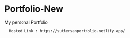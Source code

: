 # Portfolio-New
My personal Portfolio
      
      Hosted Link : https://suthersanportfolio.netlify.app/